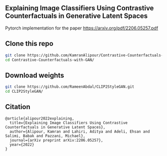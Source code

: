 ## Explaining Image Classifiers Using Contrastive Counterfactuals in Generative Latent Spaces

Pytorch implementation for the paper https://arxiv.org/pdf/2206.05257.pdf

## Clone this repo
```bash
git clone https://github.com/KamranAlipour/Contrastive-Counterfactuals-with-GAN.git
cd Contrastive-Counterfactuals-with-GAN/
```

## Download weights
```bash
git clone https://github.com/RameenAbdal/CLIP2StyleGAN.git
cd CLIP2StyleGAN/
```

## Citation

```
@article{alipour2022explaining,
  title={Explaining Image Classifiers Using Contrastive Counterfactuals in Generative Latent Spaces},
  author={Alipour, Kamran and Lahiri, Aditya and Adeli, Ehsan and Salimi, Babak and Pazzani, Michael},
  journal={arXiv preprint arXiv:2206.05257},
  year={2022}
}
```